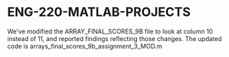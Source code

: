 # ENG-220-MATLAB-PROJECTS

We've modified the ARRAY_FINAL_SCORES_9B file to look at column 10 instead of 11, and reported findings reflecting those changes.
The updated code is arrays_final_scores_9b_assignment_3_MOD.m
